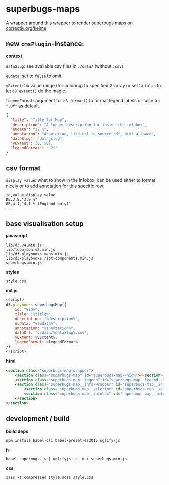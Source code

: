 # superbugs-maps

A wrapper around [this wrapper](https://github.com/simonwoerpel/d3-playbooks-maps) to render superbugs maps on [correctiv.org/keime](https://correctiv.org/keime)

## new `cmsPlugin`-instance:

**context**

`dataSlug`: see available csv files in `./data/` (without `.csv`)

`eudata`: set to `false` to omit

`yExtent`: fix value range (for coloring) to specified 2-array or set to `false` to let `d3.extent()` do the magic.

`legendFormat`: argument for `d3.format()` to format legend labels or false for `".0f"` as default.

```json
{
  "title": "Title for Map",
  "description": "A longer description for inside the infobox",
  "eudata": "12 %",
  "annotation": "Annotation, like url to source pdf, html allowed",
  "dataSlug": "data_slug",
  "yExtent": [0, 50],
  "legendFormat": ".2f"
}
```

## csv format

`display_value`: what to show in the infobox, can be used either to format nicely or to add annotation for this specific row:

```csv
id,value,display_value
DE,3.9,"3,9 %"
GB,4.1,"4,1 % (England only)"
...
```

## base visualisation setup

**javascript**

```
lib/d3.v4.min.js
lib/topojson.v2.min.js
lib/d3-playbooks.maps.min.js
lib/d3-playbooks.riot-components.min.js
superbugs.min.js
```

**styles**

```
style.css
```

**init js**

```javascript
<script>
d3.playbooks.superbugsMap({
    id: "%id%",
    title: "%title%",
    description: "%description%",
    eudata: "%eudata%",
    annotation: "%annotation%",
    dataUrl: "./data/%dataSlug%.csv",
    yExtent: %yExtent%,
    legendFormat: %legendFormat%
})
</script>
```

**html**

```html
<section class="superbugs-map-wrapper">
    <section class="superbugs-map" id="superbugs-map--%id%"></section>
    <section class="superbugs-map__legend" id="superbugs-map__legend--%id%"></section>
    <section class="superbugs-map__info-wrapper" id="superbugs-map__info-wrapper--%id%">
        <section class="superbugs-map__selector" id="superbugs-map__selector--%id%"></section>
        <section class="superbugs-map__infobox" id="superbugs-map__infobox--%id%"></section>
    </section>
</section>
```

## development / build

**build deps**

`npm install babel-cli babel-preset-es2015 uglify-js`

**js**

`babel superbugs.js | uglifyjs -c -m > superbugs.min.js`

**css**

`sass -t compressed style.scss:style.css`

